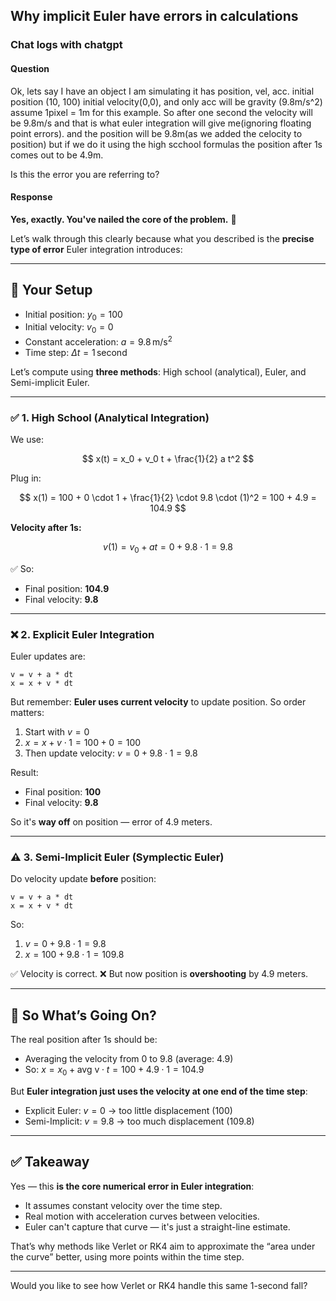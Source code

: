 ## Why implicit Euler have errors in calculations

### Chat logs with chatgpt

#### Question

Ok, lets say I have an object I am simulating it has position, vel, acc. initial position (10, 100) initial velocity(0,0), and only acc will be gravity (9.8m/s^2) assume 1pixel = 1m for this example. So after one second the velocity will be 9.8m/s and that is what euler integration will give me(ignoring floating point errors). and the position will be 9.8m(as we added the celocity to position) but if we do it using the high scchool formulas the position after 1s comes out to be 4.9m.

Is this the error you are referring to?

#### Response

**Yes, exactly. You've nailed the core of the problem.** 🎯

Let’s walk through this clearly because what you described is the **precise type of error** Euler integration introduces:

---

## 🔢 Your Setup

- Initial position: $y_0 = 100$
- Initial velocity: $v_0 = 0$
- Constant acceleration: $a = 9.8\, \text{m/s}^2$
- Time step: $\Delta t = 1 \, \text{second}$

Let’s compute using **three methods**: High school (analytical), Euler, and Semi-implicit Euler.

---

### ✅ 1. **High School (Analytical Integration)**

We use:

$$
x(t) = x_0 + v_0 t + \frac{1}{2} a t^2
$$

Plug in:

$$
x(1) = 100 + 0 \cdot 1 + \frac{1}{2} \cdot 9.8 \cdot (1)^2 = 100 + 4.9 = 104.9
$$

**Velocity after 1s:**

$$
v(1) = v_0 + a t = 0 + 9.8 \cdot 1 = 9.8
$$

✅ So:

- Final position: **104.9**
- Final velocity: **9.8**

---

### ❌ 2. **Explicit Euler Integration**

Euler updates are:

```plaintext
v = v + a * dt
x = x + v * dt
```

But remember: **Euler uses current velocity** to update position. So order matters:

1. Start with $v = 0$
2. $x = x + v \cdot 1 = 100 + 0 = 100$
3. Then update velocity: $v = 0 + 9.8 \cdot 1 = 9.8$

Result:

- Final position: **100**
- Final velocity: **9.8**

So it's **way off** on position — error of 4.9 meters.

---

### ⚠️ 3. **Semi-Implicit Euler (Symplectic Euler)**

Do velocity update **before** position:

```plaintext
v = v + a * dt
x = x + v * dt
```

So:

1. $v = 0 + 9.8 \cdot 1 = 9.8$
2. $x = 100 + 9.8 \cdot 1 = 109.8$

✅ Velocity is correct.
❌ But now position is **overshooting** by 4.9 meters.

---

## 🧠 So What’s Going On?

The real position after 1s should be:

- Averaging the velocity from 0 to 9.8 (average: 4.9)
- So: $x = x_0 + \text{avg v} \cdot t = 100 + 4.9 \cdot 1 = 104.9$

But **Euler integration just uses the velocity at one end of the time step**:

- Explicit Euler: $v = 0$ → too little displacement (100)
- Semi-Implicit: $v = 9.8$ → too much displacement (109.8)

---

## ✅ Takeaway

Yes — this **is the core numerical error in Euler integration**:

- It assumes constant velocity over the time step.
- Real motion with acceleration curves between velocities.
- Euler can't capture that curve — it's just a straight-line estimate.

That’s why methods like Verlet or RK4 aim to approximate the “area under the curve” better, using more points within the time step.

---

Would you like to see how Verlet or RK4 handle this same 1-second fall?
